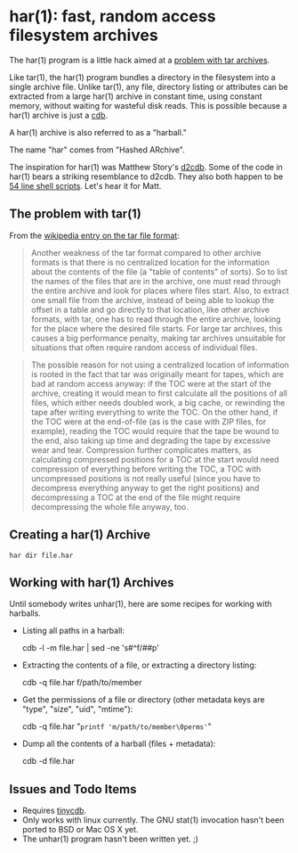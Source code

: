 # har(1): fast, random access filesystem archives #

The har(1) program is a little hack aimed at a [problem with tar archives](http://en.wikipedia.org/wiki/Tar_%28file_format%29#Random_access).

Like tar(1), the har(1) program bundles a directory in the filesystem into a single archive file. Unlike tar(1), any file, directory listing or attributes can be extracted from a large har(1) archive in constant time, using constant memory, without waiting for wasteful disk reads. This is possible because a har(1) archive is just a [cdb](http://cr.yp.to/cdb.html).

A har(1) archive is also referred to as a "harball."

The name "har" comes from "Hashed ARchive".

The inspiration for har(1) was Matthew Story's [d2cdb](https://github.com/matthewstory/d2cdb). Some of the code in har(1) bears a striking resemblance to d2cdb. They also both happen to be [54 line shell scripts](http://54lines.com/). Let's hear it for Matt.

## The problem with tar(1) ##

From the [wikipedia entry on the tar file format](http://en.wikipedia.org/wiki/Tar_%28file_format%29#Random_access):

> Another weakness of the tar format compared to other archive formats is that there is no centralized location for the information about the contents of the file (a "table of contents" of sorts). So to list the names of the files that are in the archive, one must read through the entire archive and look for places where files start. Also, to extract one small file from the archive, instead of being able to lookup the offset in a table and go directly to that location, like other archive formats, with tar, one has to read through the entire archive, looking for the place where the desired file starts. For large tar archives, this causes a big performance penalty, making tar archives unsuitable for situations that often require random access of individual files.

> The possible reason for not using a centralized location of information is rooted in the fact that tar was originally meant for tapes, which are bad at random access anyway: if the TOC were at the start of the archive, creating it would mean to first calculate all the positions of all files, which either needs doubled work, a big cache, or rewinding the tape after writing everything to write the TOC. On the other hand, if the TOC were at the end-of-file (as is the case with ZIP files, for example), reading the TOC would require that the tape be wound to the end, also taking up time and degrading the tape by excessive wear and tear. Compression further complicates matters, as calculating compressed positions for a TOC at the start would need compression of everything before writing the TOC, a TOC with uncompressed positions is not really useful (since you have to decompress everything anyway to get the right positions) and decompressing a TOC at the end of the file might require decompressing the whole file anyway, too.

## Creating a har(1) Archive ##

    har dir file.har

## Working with har(1) Archives ##

Until somebody writes unhar(1), here are some recipes for working with harballs.

* Listing all paths in a harball:

    cdb -l -m file.har | sed -ne 's#^f/##p'

* Extracting the contents of a file, or extracting a directory listing:

    cdb -q file.har f/path/to/member

* Get the permissions of a file or directory (other metadata keys are "type", "size", "uid", "mtime"):

    cdb -q file.har "`printf 'm/path/to/member\0perms'`"

* Dump all the contents of a harball (files + metadata):

    cdb -d file.har

## Issues and Todo Items ##

* Requires [tinycdb](http://www.corpit.ru/mjt/tinycdb.html).
* Only works with linux currently. The GNU stat(1) invocation hasn't been ported to BSD or Mac OS X yet.
* The unhar(1) program hasn't been written yet. ;)

